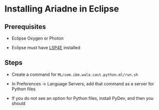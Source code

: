 # Installing Ariadne in Eclipse

## Prerequisites

* Eclipse Oxygen or Photon

* Eclipse must have
  [LSP4E](https://projects.eclipse.org/projects/technology.lsp4e) installed

## Steps

* Create a command for `ML/com.ibm.wala.cast.python.ml/run.sh`

* In Preferences -> Language Servers, add that command as a server for
Python files

* If you do not see an option for Python files, install PyDev, and
  then you should
